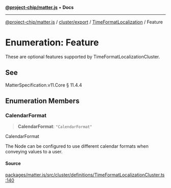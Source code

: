[**@project-chip/matter.js**](../../../../../README.md) • **Docs**

***

[@project-chip/matter.js](../../../../../modules.md) / [cluster/export](../../../README.md) / [TimeFormatLocalization](../README.md) / Feature

# Enumeration: Feature

These are optional features supported by TimeFormatLocalizationCluster.

## See

MatterSpecification.v11.Core § 11.4.4

## Enumeration Members

### CalendarFormat

> **CalendarFormat**: `"CalendarFormat"`

CalendarFormat

The Node can be configured to use different calendar formats when conveying values to a user.

#### Source

[packages/matter.js/src/cluster/definitions/TimeFormatLocalizationCluster.ts:140](https://github.com/project-chip/matter.js/blob/7a8cbb56b87d4ccf34bec5a9a95ab40a1711324f/packages/matter.js/src/cluster/definitions/TimeFormatLocalizationCluster.ts#L140)
